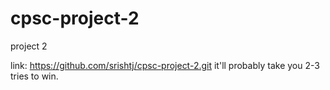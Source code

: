 # cpsc-project-2
project 2

link: https://github.com/srishtj/cpsc-project-2.git
it'll probably take you 2-3 tries to win.
